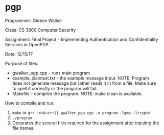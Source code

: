 # pgp
Programmer: Gideon Walker

Class: CS 3800 Computer Security

Assignment: Final Project - Implementing Authentication and
  Confidentiality Services in OpenPGP
  
Date: 12/15/17

Purpose of files:
+ gwalker_pgp.cpp - runs main program
+ example_plaintext.txt - the example message input. NOTE: Program does not
generate message but rather reads it in from a file. Make sure to spell it
correctly or the program will fail.
+ Makefile - compiles the program. NOTE: make clean is available.

How to compile and run.
1. `make` or `g++ -std=c++11 gwalker_pgp.cpp -o program -lgmp -lcrypto`
2. `./program`
3. Generates the several files required for the assignment after inputing the
file names.
